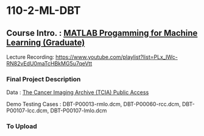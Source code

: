 # 110-2-ML-DBT
## Course Intro. : [MATLAB Progamming for Machine Learning (Graduate)](http://cflu.lab.nycu.edu.tw/CFLu_course_matlabml.html "link")
Lecture Recording: https://www.youtube.com/playlist?list=PLx_IWc-RN82vEdU0maTcHBkMG5u7qeVtt   

### Final Project Description
Data : [The Cancer Imaging Archive (TCIA) Public Access](https://wiki.cancerimagingarchive.net/pages/viewpage.action?pageId=64685580 "link")

Demo Testing Cases : DBT-P00013-rmlo.dcm, DBT-P00060-rcc.dcm, DBT-P00107-lcc.dcm, DBT-P00107-lmlo.dcm

### To Upload
